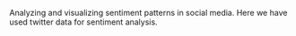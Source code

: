 Analyzing and visualizing sentiment patterns in social media.
Here we have used twitter data for sentiment analysis.
